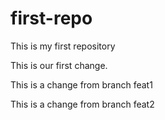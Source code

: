 # first-repo
This is my first repository

This is our first change.

This is a change from branch feat1

This is a change from branch feat2